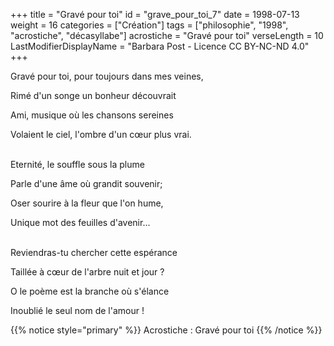 +++
title = "Gravé pour toi"
id = "grave_pour_toi_7"
date = 1998-07-13
weight = 16
categories = ["Création"]
tags = ["philosophie", "1998", "acrostiche", "décasyllabe"]
acrostiche = "Gravé pour toi"
verseLength = 10
LastModifierDisplayName = "Barbara Post - Licence CC BY-NC-ND 4.0"
+++

Gravé pour toi, pour toujours dans mes veines,

Rimé d'un songe un bonheur découvrait

Ami, musique où les chansons sereines

Volaient le ciel, l'ombre d'un cœur plus vrai.

 \
Eternité, le souffle sous la plume

Parle d'une âme où grandit souvenir;

Oser sourire à la fleur que l'on hume,

Unique mot des feuilles d'avenir...

 \
Reviendras-tu chercher cette espérance

Taillée à cœur de l'arbre nuit et jour ?

O le poème est la branche où s'élance

Inoublié le seul nom de l'amour !

{{% notice style="primary" %}}
Acrostiche : Gravé pour toi
{{% /notice %}}
